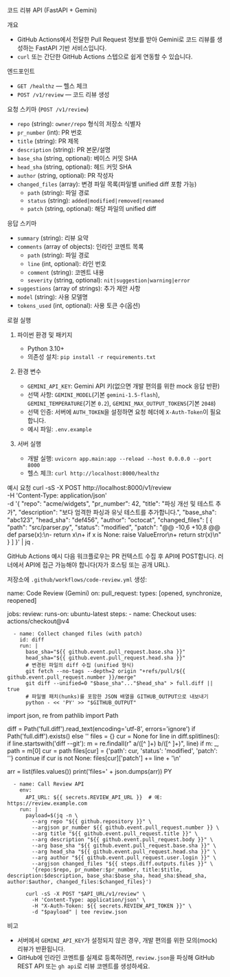 코드 리뷰 API (FastAPI + Gemini)

개요
- GitHub Actions에서 전달한 Pull Request 정보를 받아 Gemini로 코드 리뷰를 생성하는 FastAPI 기반 서비스입니다.
- `curl` 또는 간단한 GitHub Actions 스텝으로 쉽게 연동할 수 있습니다.

엔드포인트
- `GET /healthz` — 헬스 체크
- `POST /v1/review` — 코드 리뷰 생성

요청 스키마 (`POST /v1/review`)
- `repo` (string): `owner/repo` 형식의 저장소 식별자
- `pr_number` (int): PR 번호
- `title` (string): PR 제목
- `description` (string): PR 본문/설명
- `base_sha` (string, optional): 베이스 커밋 SHA
- `head_sha` (string, optional): 헤드 커밋 SHA
- `author` (string, optional): PR 작성자
- `changed_files` (array): 변경 파일 목록(파일별 unified diff 포함 가능)
  - `path` (string): 파일 경로
  - `status` (string): `added|modified|removed|renamed`
  - `patch` (string, optional): 해당 파일의 unified diff

응답 스키마
- `summary` (string): 리뷰 요약
- `comments` (array of objects): 인라인 코멘트 목록
  - `path` (string): 파일 경로
  - `line` (int, optional): 라인 번호
  - `comment` (string): 코멘트 내용
  - `severity` (string, optional): `nit|suggestion|warning|error`
- `suggestions` (array of strings): 추가 제안 사항
- `model` (string): 사용 모델명
- `tokens_used` (int, optional): 사용 토큰 수(옵션)

로컬 실행
1) 파이썬 환경 및 패키지
   - Python 3.10+
   - 의존성 설치: `pip install -r requirements.txt`

2) 환경 변수
   - `GEMINI_API_KEY`: Gemini API 키(없으면 개발 편의를 위한 mock 응답 반환)
   - 선택 사항: `GEMINI_MODEL`(기본 `gemini-1.5-flash`), `GEMINI_TEMPERATURE`(기본 `0.2`), `GEMINI_MAX_OUTPUT_TOKENS`(기본 `2048`)
   - 선택 인증: 서버에 `AUTH_TOKEN`을 설정하면 요청 헤더에 `X-Auth-Token`이 필요합니다.
   - 예시 파일: `.env.example`

3) 서버 실행
   - 개발 실행: `uvicorn app.main:app --reload --host 0.0.0.0 --port 8000`
   - 헬스 체크: `curl http://localhost:8000/healthz`

예시 요청
curl -sS -X POST http://localhost:8000/v1/review \
  -H 'Content-Type: application/json' \
  -d '{
        "repo": "acme/widgets",
        "pr_number": 42,
        "title": "파싱 개선 및 테스트 추가",
        "description": "보다 엄격한 파싱과 유닛 테스트를 추가합니다.",
        "base_sha": "abc123",
        "head_sha": "def456",
        "author": "octocat",
        "changed_files": [
          {
            "path": "src/parser.py",
            "status": "modified",
            "patch": "@@ -10,6 +10,8 @@ def parse(x):\n-  return x\n+  if x is None: raise ValueError\n+  return str(x)\n"
          }
        ]
      }' | jq .

GitHub Actions 예시
다음 워크플로우는 PR 컨텍스트 수집 후 API에 POST합니다. 러너에서 API에 접근 가능해야 합니다(자가 호스팅 또는 공개 URL).

저장소에 `.github/workflows/code-review.yml` 생성:

name: Code Review (Gemini)
on:
  pull_request:
    types: [opened, synchronize, reopened]

jobs:
  review:
    runs-on: ubuntu-latest
    steps:
      - name: Checkout
        uses: actions/checkout@v4

      - name: Collect changed files (with patch)
        id: diff
        run: |
          base_sha="${{ github.event.pull_request.base.sha }}"
          head_sha="${{ github.event.pull_request.head.sha }}"
          # 변경된 파일의 diff 수집 (unified 형식)
          git fetch --no-tags --depth=2 origin "+refs/pull/${{ github.event.pull_request.number }}/merge"
          git diff --unified=0 "$base_sha"..."$head_sha" > full.diff || true
          # 파일별 패치(hunks)를 포함한 JSON 배열을 GITHUB_OUTPUT으로 내보내기
          python - << 'PY' >> "$GITHUB_OUTPUT"
import json, re
from pathlib import Path

diff = Path('full.diff').read_text(encoding='utf-8', errors='ignore') if Path('full.diff').exists() else ''
files = {}
cur = None
for line in diff.splitlines():
    if line.startswith('diff --git'):
        m = re.findall(r" a\/([^ ]+) b\/([^ ]+)", line)
        if m:
            _, path = m[0]
            cur = path
            files[cur] = {'path': cur, 'status': 'modified', 'patch': ''}
        continue
    if cur is not None:
        files[cur]['patch'] += line + '\n'

arr = list(files.values())
print('files=' + json.dumps(arr))
PY

      - name: Call Review API
        env:
          API_URL: ${{ secrets.REVIEW_API_URL }}  # 예: https://review.example.com
        run: |
          payload=$(jq -n \
            --arg repo "${{ github.repository }}" \
            --argjson pr_number ${{ github.event.pull_request.number }} \
            --arg title "${{ github.event.pull_request.title }}" \
            --arg description "${{ github.event.pull_request.body }}" \
            --arg base_sha "${{ github.event.pull_request.base.sha }}" \
            --arg head_sha "${{ github.event.pull_request.head.sha }}" \
            --arg author "${{ github.event.pull_request.user.login }}" \
            --argjson changed_files "${{ steps.diff.outputs.files }}" \
            '{repo:$repo, pr_number:$pr_number, title:$title, description:$description, base_sha:$base_sha, head_sha:$head_sha, author:$author, changed_files:$changed_files}')

          curl -sS -X POST "$API_URL/v1/review" \
            -H 'Content-Type: application/json' \
            -H "X-Auth-Token: ${{ secrets.REVIEW_API_TOKEN }}" \
            -d "$payload" | tee review.json

비고
- 서버에서 `GEMINI_API_KEY`가 설정되지 않은 경우, 개발 편의를 위한 모의(mock) 리뷰가 반환됩니다.
- GitHub에 인라인 코멘트를 실제로 등록하려면, `review.json`을 파싱해 GitHub REST API 또는 `gh api`로 리뷰 코멘트를 생성하세요.
